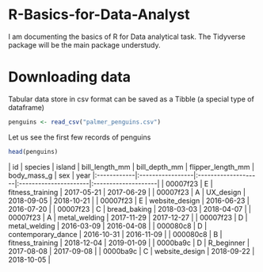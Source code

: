 # R-Basics-for-Data-Analyst
I am documenting the basics of R for Data analytical task. The Tidyverse package will be the main package understudy.

# Downloading data

Tabular data store in csv format can be saved as a Tibble (a special type of dataframe)
``` r
penguins <- read_csv("palmer_penguins.csv")
```
Let us see the first few records of penguins
``` r
head(penguins)
```
| id | species | island | bill\_length\_mm | bill\_depth\_mm | flipper\_length\_mm | body\_mass\_g | sex | year
|:------------|:-----------------|:--------------------|:----------------------|:--------------------|
| 00007f23    | E                | fitness\_training   | 2017-05-21            | 2017-06-29          |
| 00007f23    | A                | UX\_design          | 2018-09-05            | 2018-10-21          |
| 00007f23    | E                | website\_design     | 2016-06-23            | 2016-07-20          |
| 00007f23    | C                | bread\_baking       | 2018-03-03            | 2018-04-07          |
| 00007f23    | A                | metal\_welding      | 2017-11-29            | 2017-12-27          |
| 00007f23    | D                | metal\_welding      | 2016-03-09            | 2016-04-08          |
| 000080c8    | D                | contemporary\_dance | 2016-10-31            | 2016-11-09          |
| 000080c8    | B                | fitness\_training   | 2018-12-04            | 2019-01-09          |
| 0000ba9c    | D                | R\_beginner         | 2017-08-08            | 2017-09-08          |
| 0000ba9c    | C                | website\_design     | 2018-09-22            | 2018-10-05          |
